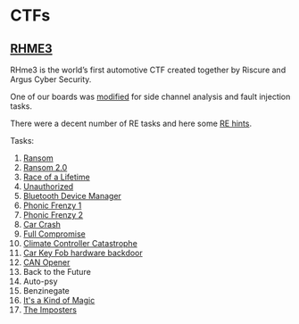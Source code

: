 # CTFs

## [RHME3](https://rhme.riscure.com/3/challenges)

RHme3 is the world’s first automotive CTF created together by Riscure and Argus Cyber Security.

One of our boards was [modified](rhme3/hw.md) for side channel analysis and fault injection tasks.

There were a decent number of RE tasks and here some [RE hints](rhme3/rehints.md).

Tasks:

1. [Ransom](rhme3/ransome.md)
1. [Ransom 2.0](rhme3/ransome2.md)
1. [Race of a Lifetime](rhme3/race_of_a_lifetime.md)
1. [Unauthorized](rhme3/unauthorized.md)
1. [Bluetooth Device Manager](rhme3/bluetooth_manager.md)
1. [Phonic Frenzy 1](rhme3/phonic1.md)
1. [Phonic Frenzy 2](rhme3/phonic2.md)
1. [Car Crash](rhme3/car_crash.md)
1. [Full Compromise](rhme3/full_compromise.md)
1. [Climate Controller Catastrophe](rhme3/climat_controller.md)
1. [Car Key Fob hardware backdoor](rhme3/car_key_fob_hardware.md)
1. [CAN Opener](rhme3/can_opener.md)
1. Back to the Future
1. Auto-psy
1. Benzinegate
1. [It's a Kind of Magic](rhme3/its_a_kind_of_magic.md)
1. [The Imposters](rhme3/theimposters.md)
